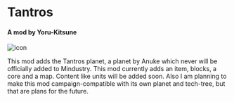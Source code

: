 # Tantros

#### A mod by Yoru-Kitsune

![icon](https://github.com/Yoru-Kitsune/Tantros/assets/108625654/1401e7a5-4fac-48e5-8795-d80bf93219cc)

This mod adds the Tantros planet, a planet by Anuke which never will be officially added to Mindustry. This mod currently adds an item, blocks, a core and a map. Content like units will be added soon. Also I am planning to make this mod campaign-compatible with its own planet and tech-tree, but that are plans for the future.

